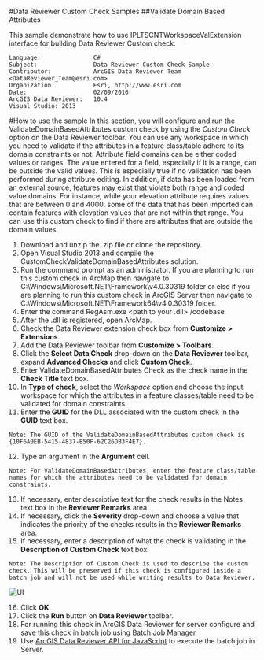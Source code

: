 #Data Reviewer Custom Check Samples
##Validate Domain Based Attributes

This sample demonstrate how to use IPLTSCNTWorkspaceValExtension interface for building Data Reviewer Custom check.

```
Language:               C#
Subject:                Data Reviewer Custom Check Sample
Contributor:            ArcGIS Data Reviewer Team <DataReviewer_Team@esri.com>
Organization:           Esri, http://www.esri.com
Date:                   02/09/2016
ArcGIS Data Reviewer:   10.4
Visual Studio: 2013
```
#How to use the sample
In this section, you will configure and run the ValidateDomainBasedAttributes custom check by using the *Custom Check* option on the Data Reviewer toolbar. You can use any workspace in which you need to validate if the attributes in a feature class/table adhere to its domain constraints or not. Attribute field domains can be either coded values or ranges. The value entered for a field, especially if it is a range, can be outside the valid values. This is especially true if no validation has been performed during attribute editing. In addition, if data has been loaded from an external source, features may exist that violate both range and coded value domains. For instance, while your elevation attribute requires values that are between 0 and 4000, some of the data that has been imported can contain features with elevation values that are not within that range. You can use this custom check to find if there are attributes that are outside the domain values.

1. Download and unzip the .zip file or clone the repository.
2. Open Visual Studio 2013 and compile the CustomCheckValidateDomainBasedAttributes solution.
3. Run the command prompt as an administrator. If you are planning to run this custom check in ArcMap then navigate to C:\Windows\Microsoft.NET\Framework\v4.0.30319 folder or else if you are planning to run this custom check in ArcGIS Server then navigate to C:\Windows\Microsoft.NET\Framework64\v4.0.30319 folder.
4. Enter the command RegAsm.exe <path to your .dll> /codebase
5. After the .dll is registered, open ArcMap.
6. Check the Data Reviewer extension check box from __Customize > Extensions__.
7. Add the Data Reviewer toolbar from __Customize > Toolbars__.
8. Click the __Select Data Check__ drop-down on the __Data Reviewer__ toolbar, expand __Advanced Checks__ and click __Custom Check__.
9. Enter ValidateDomainBasedAttributes Check as the check name in the __Check Title__ text box.
10. In __Type of check__, select the *Workspace* option and choose the input workspace for which the attributes in a feature classes/table need to be validated for domain constraints.
11. Enter the __GUID__ for the DLL associated with the custom check in the __GUID__ text box.

  ```Note: The GUID of the ValidateDomainBasedAttributes custom check is {10F6A0EB-5415-4837-B50F-62C26DB3F4E7}.```


12. Type an argument in the __Argument__ cell.

  ```Note: For ValidateDomainBasedAttributes, enter the feature class/table names for which the attributes need to be validated for domain constraints.```

13. If necessary, enter descriptive text for the check results in the Notes text box in the __Reviewer Remarks__ area.
14. If necessary, click the __Severity__ drop-down and choose a value that indicates the priority of the checks results in the __Reviewer Remarks__ area.
15. If necessary, enter a description of what the check is validating in the __Description of Custom Check__ text box.

  ```Note: The Description of Custom Check is used to describe the custom check. This will be preserved if this check is configured inside a batch job and will not be used while writing results to Data Reviewer.```

![UI](../screenshots/ValidateDomainBasedAttributes.png)

16. Click __OK__.
17. Click the __Run__ button on __Data Reviewer__ toolbar.
18. For running this check in ArcGIS Data Reviewer for server configure and save this check in batch job using [Batch Job Manager](http://desktop.arcgis.com/en/arcmap/latest/extensions/data-reviewer/working-with-batch-jobs-in-data-reviewer.htm)
19. Use [ArcGIS Data Reviewer API for JavaScript](https://developers.arcgis.com/javascript/jssamples/datareviewer_executebatchjob.html) to execute the batch job in Server.
